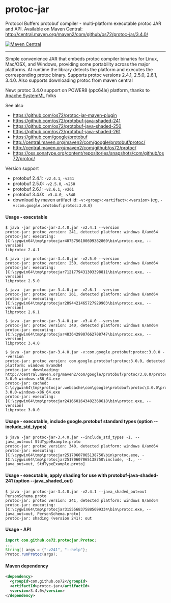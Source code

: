 protoc-jar
==========

Protocol Buffers protobuf compiler - multi-platform executable protoc JAR and API.
Available on Maven Central: http://central.maven.org/maven2/com/github/os72/protoc-jar/3.4.0/

[![Maven Central](https://img.shields.io/badge/maven%20central-3.4.0-brightgreen.svg)](http://search.maven.org/#artifactdetails|com.github.os72|protoc-jar|3.4.0|)

---

Simple convenience JAR that embeds protoc compiler binaries for Linux, Mac/OSX, and Windows, providing some portability across the major platforms. At runtime the library detects the platform and executes the corresponding protoc binary.
Supports protoc versions 2.4.1, 2.5.0, 2.6.1, 3.4.0. Also supports downloading protoc from maven central

New: protoc 3.4.0 support on POWER8 (ppc64le) platform, thanks to [Apache SystemML](https://github.com/apache/systemml) folks

See also
* https://github.com/os72/protoc-jar-maven-plugin
* https://github.com/os72/protobuf-java-shaded-241
* https://github.com/os72/protobuf-java-shaded-250
* https://github.com/os72/protobuf-java-shaded-261
* https://github.com/google/protobuf
* http://central.maven.org/maven2/com/google/protobuf/protoc/
* http://central.maven.org/maven2/com/github/os72/protoc/
* https://oss.sonatype.org/content/repositories/snapshots/com/github/os72/protoc/

Version support
* protobuf 2.4.1: `-v2.4.1`, `-v241`
* protobuf 2.5.0: `-v2.5.0`, `-v250`
* protobuf 2.6.1: `-v2.6.1`, `-v261`
* protobuf 3.4.0: `-v3.4.0`, `-v340`
* download by maven artifact id: `-v:<group>:<artifact>:<version>` (eg, `-v:com.google.protobuf:protoc:3.0.0`)

#### Usage - executable
```
$ java -jar protoc-jar-3.4.0.jar -v2.4.1 --version
protoc-jar: protoc version: 241, detected platform: windows 8/amd64
protoc-jar: executing: [C:\cygwin64\tmp\protocjar4075756100699382860\bin\protoc.exe, --version]
libprotoc 2.4.1

$ java -jar protoc-jar-3.4.0.jar -v2.5.0 --version
protoc-jar: protoc version: 250, detected platform: windows 8/amd64
protoc-jar: executing: [C:\cygwin64\tmp\protocjar7121779431303398811\bin\protoc.exe, --version]
libprotoc 2.5.0

$ java -jar protoc-jar-3.4.0.jar -v2.6.1 --version
protoc-jar: protoc version: 261, detected platform: windows 8/amd64
protoc-jar: executing: [C:\cygwin64\tmp\protocjar2894421465727929903\bin\protoc.exe, --version]
libprotoc 2.6.1

$ java -jar protoc-jar-3.4.0.jar -v3.4.0 --version
protoc-jar: protoc version: 340, detected platform: windows 8/amd64
protoc-jar: executing: [C:\cygwin64\tmp\protocjar4836429907662708747\bin\protoc.exe, --version]
libprotoc 3.4.0

$ java -jar protoc-jar-3.4.0.jar -v:com.google.protobuf:protoc:3.0.0 --version
protoc-jar: protoc version: com.google.protobuf:protoc:3.0.0, detected platform: windows 8/amd64
protoc-jar: downloading: http://central.maven.org/maven2/com/google/protobuf/protoc/3.0.0/protoc-3.0.0-windows-x86_64.exe
protoc-jar: cached: C:\cygwin64\tmp\protocjar.webcache\com\google\protobuf\protoc\3.0.0\protoc-3.0.0-windows-x86_64.exe
protoc-jar: executing: [C:\cygwin64\tmp\protocjar2416601643482368618\bin\protoc.exe, --version]
libprotoc 3.0.0
```

#### Usage - executable, include google.protobuf standard types (option --include_std_types)
```
$ java -jar protoc-jar-3.4.0.jar --include_std_types -I. --java_out=out StdTypeExample.proto
protoc-jar: protoc version: 340, detected platform: windows 8/amd64
protoc-jar: executing: [C:\cygwin64\tmp\protocjar25170607065138750\bin\protoc.exe, -IC:\cygwin64\tmp\protocjar25170607065138750\include, -I., --java_out=out, StdTypeExample.proto]
```

#### Usage - executable, apply shading for use with protobuf-java-shaded-241 (option --java_shaded_out)
```
$ java -jar protoc-jar-3.4.0.jar -v2.4.1 --java_shaded_out=out PersonSchema.proto
protoc-jar: protoc version: 241, detected platform: windows 8/amd64
protoc-jar: executing: [C:\cygwin64\tmp\protocjar3155568375885699334\bin\protoc.exe, --java_out=out, PersonSchema.proto]
protoc-jar: shading (version 241): out
```

#### Usage - API
```java
import com.github.os72.protocjar.Protoc;
...
String[] args = {"-v241", "--help"};
Protoc.runProtoc(args);
```

#### Maven dependency

```xml
<dependency>
  <groupId>com.github.os72</groupId>
  <artifactId>protoc-jar</artifactId>
  <version>3.4.0</version>
</dependency>
```
